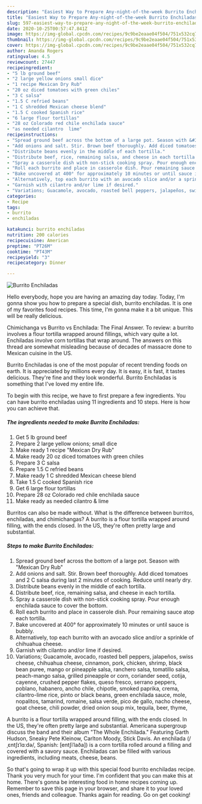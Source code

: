 ```yaml
---
description: "Easiest Way to Prepare Any-night-of-the-week Burrito Enchiladas"
title: "Easiest Way to Prepare Any-night-of-the-week Burrito Enchiladas"
slug: 597-easiest-way-to-prepare-any-night-of-the-week-burrito-enchiladas
date: 2020-10-25T00:57:47.841Z
image: https://img-global.cpcdn.com/recipes/9c9be2eaae04f504/751x532cq70/burrito-enchiladas-recipe-main-photo.jpg
thumbnail: https://img-global.cpcdn.com/recipes/9c9be2eaae04f504/751x532cq70/burrito-enchiladas-recipe-main-photo.jpg
cover: https://img-global.cpcdn.com/recipes/9c9be2eaae04f504/751x532cq70/burrito-enchiladas-recipe-main-photo.jpg
author: Amanda Rogers
ratingvalue: 4.5
reviewcount: 27447
recipeingredient:
- "5 lb ground beef"
- "2 large yellow onions small dice"
- "1 recipe Mexican Dry Rub"
- "20 oz diced tomatoes with green chiles"
- "3 C salsa"
- "1.5 C refried beans"
- "1 C shredded Mexican cheese blend"
- "1.5 C cooked Spanish rice"
- "6 large flour tortillas"
- "28 oz Colorado red chile enchilada sauce"
- "as needed cilantro  lime"
recipeinstructions:
- "Spread ground beef across the bottom of a large pot. Season with &#34;Mexican Dry Rub&#34;"
- "Add onions and salt. Stir. Brown beef thoroughly. Add diced tomatoes and 2 C salsa during last 2 minutes of cooking. Reduce until nearly dry."
- "Distribute beans evenly in the middle of each tortilla."
- "Distribute beef, rice, remaining salsa, and cheese in each tortilla."
- "Spray a casserole dish with non-stick cooking spray. Pour enough enchilada sauce to cover the bottom."
- "Roll each burrito and place in casserole dish. Pour remaining sauce atop each tortilla."
- "Bake uncovered at 400° for approximately 10 minutes or until sauce is bubbly."
- "Alternatively, top each burrito with an avocado slice and/or a sprinkle of chihuahua cheese."
- "Garnish with cilantro and/or lime if desired."
- "Variations; Guacamole, avocado, roasted bell peppers, jalapeños, swiss cheese, chihuahua cheese, cinnamon, pork, chicken, shrimp, black bean puree, mango or pineapple salsa, ranchero salsa, tomatillo salsa, peach-mango salsa, grilled pineapple or corn, coriander seed, cotija, cayenne, crushed pepper flakes, queso fresco, serrano peppers, poblano, habanero, ancho chile, chipotle, smoked paprika, crema, cilantro-lime rice, pinto or black beans, green enchilada sauce, mole, nopalitos, tamarind, romaine, salsa verde, pico de gallo, nacho cheese, goat cheese, chili powder, dried onion soup mix, tequila, beer, thyme,"
categories:
- Recipe
tags:
- burrito
- enchiladas

katakunci: burrito enchiladas 
nutrition: 200 calories
recipecuisine: American
preptime: "PT26M"
cooktime: "PT43M"
recipeyield: "3"
recipecategory: Dinner

---
```



![Burrito Enchiladas](https://img-global.cpcdn.com/recipes/9c9be2eaae04f504/751x532cq70/burrito-enchiladas-recipe-main-photo.jpg)

Hello everybody, hope you are having an amazing day today. Today, I'm gonna show you how to prepare a special dish, burrito enchiladas. It is one of my favorites food recipes. This time, I'm gonna make it a bit unique. This will be really delicious.

Chimichanga vs Burrito vs Enchilada: The Final Answer. To review: a burrito involves a flour tortilla wrapped around fillings, which vary quite a lot. Enchiladas involve corn tortillas that wrap around. The answers on this thread are somewhat misleading because of decades of massacre done to Mexican cuisine in the US.

Burrito Enchiladas is one of the most popular of recent trending foods on earth. It is appreciated by millions every day. It is easy, it is fast, it tastes delicious. They're fine and they look wonderful. Burrito Enchiladas is something that I've loved my entire life.


To begin with this recipe, we have to first prepare a few ingredients. You can have burrito enchiladas using 11 ingredients and 10 steps. Here is how you can achieve that.

<!--inarticleads1-->

##### The ingredients needed to make Burrito Enchiladas:

1. Get 5 lb ground beef
1. Prepare 2 large yellow onions; small dice
1. Make ready 1 recipe &#34;Mexican Dry Rub&#34;
1. Make ready 20 oz diced tomatoes with green chiles
1. Prepare 3 C salsa
1. Prepare 1.5 C refried beans
1. Make ready 1 C shredded Mexican cheese blend
1. Take 1.5 C cooked Spanish rice
1. Get 6 large flour tortillas
1. Prepare 28 oz Colorado red chile enchilada sauce
1. Make ready as needed cilantro &amp; lime


Burritos can also be made without. What is the difference between burritos, enchiladas, and chimichangas? A burrito is a flour tortilla wrapped around filling, with the ends closed. In the US, they&#39;re often pretty large and substantial. 

<!--inarticleads2-->

##### Steps to make Burrito Enchiladas:

1. Spread ground beef across the bottom of a large pot. Season with &#34;Mexican Dry Rub&#34;
1. Add onions and salt. Stir. Brown beef thoroughly. Add diced tomatoes and 2 C salsa during last 2 minutes of cooking. Reduce until nearly dry.
1. Distribute beans evenly in the middle of each tortilla.
1. Distribute beef, rice, remaining salsa, and cheese in each tortilla.
1. Spray a casserole dish with non-stick cooking spray. Pour enough enchilada sauce to cover the bottom.
1. Roll each burrito and place in casserole dish. Pour remaining sauce atop each tortilla.
1. Bake uncovered at 400° for approximately 10 minutes or until sauce is bubbly.
1. Alternatively, top each burrito with an avocado slice and/or a sprinkle of chihuahua cheese.
1. Garnish with cilantro and/or lime if desired.
1. Variations; Guacamole, avocado, roasted bell peppers, jalapeños, swiss cheese, chihuahua cheese, cinnamon, pork, chicken, shrimp, black bean puree, mango or pineapple salsa, ranchero salsa, tomatillo salsa, peach-mango salsa, grilled pineapple or corn, coriander seed, cotija, cayenne, crushed pepper flakes, queso fresco, serrano peppers, poblano, habanero, ancho chile, chipotle, smoked paprika, crema, cilantro-lime rice, pinto or black beans, green enchilada sauce, mole, nopalitos, tamarind, romaine, salsa verde, pico de gallo, nacho cheese, goat cheese, chili powder, dried onion soup mix, tequila, beer, thyme,


A burrito is a flour tortilla wrapped around filling, with the ends closed. In the US, they&#39;re often pretty large and substantial. Americana supergroup discuss the band and their album &#34;The Whole Enchilada.&#34; Featuring Garth Hudson, Sneaky Pete Kleinow, Carlton Moody, Stick Davis. An enchilada (/ˌɛntʃɪˈlɑːdə/, Spanish: [entʃiˈlaða]) is a corn tortilla rolled around a filling and covered with a savory sauce. Enchiladas can be filled with various ingredients, including meats, cheese, beans. 

So that's going to wrap it up with this special food burrito enchiladas recipe. Thank you very much for your time. I'm confident that you can make this at home. There's gonna be interesting food in home recipes coming up. Remember to save this page in your browser, and share it to your loved ones, friends and colleague. Thanks again for reading. Go on get cooking!
